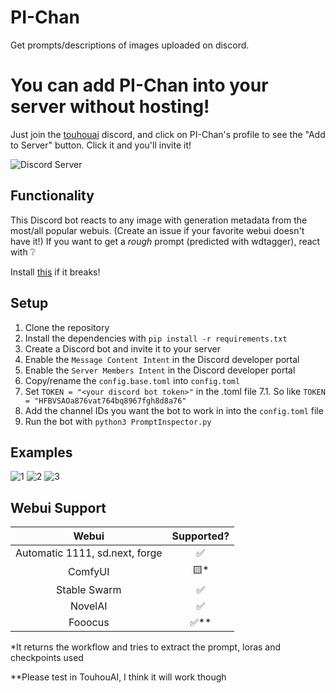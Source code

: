 # PI-Chan
Get prompts/descriptions of images uploaded on discord.

# You can add PI-Chan into your server without hosting!
Just join the [touhouai](https://discord.gg/touhouai) discord, and click on PI-Chan's profile to see the "Add to Server" button. Click it and you'll invite it!

![Discord Server](https://discordapp.com/api/guilds/930499730843250783/widget.png?style=banner2)

## Functionality

This Discord bot reacts to any image with generation metadata from the most/all popular webuis. (Create an issue if your favorite webui doesn't have it!)
If you want to get a *rough* prompt (predicted with wdtagger), react with ❔

Install [this](https://github.com/ashen-sensored/sd_webui_stealth_pnginfo) if it breaks!

## Setup

1. Clone the repository
2. Install the dependencies with `pip install -r requirements.txt`
3. Create a Discord bot and invite it to your server
4. Enable the `Message Content Intent` in the Discord developer portal
5. Enable the `Server Members Intent` in the Discord developer portal
6. Copy/rename the `config.base.toml` into `config.toml`
7. Set `TOKEN = "<your discord bot token>"` in the .toml file
    7.1. So like `TOKEN = "HFBVSAOa876vat764bq8967fgh8d8a76"`
8. Add the channel IDs you want the bot to work in into the `config.toml` file
9.  Run the bot with `python3 PromptInspector.py`

## Examples
![1](images/mag_glass.png)
![2](images/cui_md.png)
![3](images/predicted.png)

## Webui Support

|              Webui             | Supported? |
|:------------------------------:|:----------:|
| Automatic 1111, sd.next, forge |      ✅     |
|             ComfyUI            |     🟨*     |
|          Stable Swarm          |      ✅     |
|             NovelAI            |      ✅     |
|             Fooocus            |     ✅**    |

*It returns the workflow and tries to extract the prompt, loras and checkpoints used

**Please test in TouhouAI, I think it will work though
